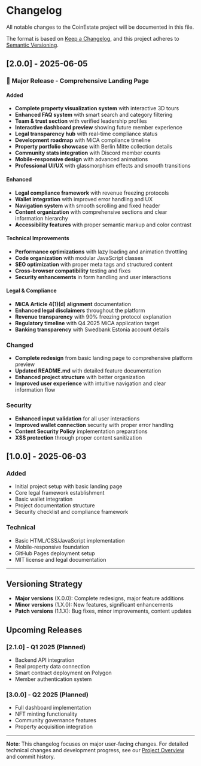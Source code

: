 # Changelog

All notable changes to the CoinEstate project will be documented in this file.

The format is based on [Keep a Changelog](https://keepachangelog.com/en/1.0.0/),
and this project adheres to [Semantic Versioning](https://semver.org/spec/v2.0.0.html).

## [2.0.0] - 2025-06-05

### 🚀 Major Release - Comprehensive Landing Page

#### Added
- **Complete property visualization system** with interactive 3D tours
- **Enhanced FAQ system** with smart search and category filtering
- **Team & trust section** with verified leadership profiles
- **Interactive dashboard preview** showing future member experience
- **Legal transparency hub** with real-time compliance status
- **Development roadmap** with MiCA compliance timeline
- **Property portfolio showcase** with Berlin Mitte collection details
- **Community stats integration** with Discord member counts
- **Mobile-responsive design** with advanced animations
- **Professional UI/UX** with glassmorphism effects and smooth transitions

#### Enhanced
- **Legal compliance framework** with revenue freezing protocols
- **Wallet integration** with improved error handling and UX
- **Navigation system** with smooth scrolling and fixed header
- **Content organization** with comprehensive sections and clear information hierarchy
- **Accessibility features** with proper semantic markup and color contrast

#### Technical Improvements
- **Performance optimizations** with lazy loading and animation throttling
- **Code organization** with modular JavaScript classes
- **SEO optimization** with proper meta tags and structured content
- **Cross-browser compatibility** testing and fixes
- **Security enhancements** in form handling and user interactions

#### Legal & Compliance
- **MiCA Article 4(1)(d) alignment** documentation
- **Enhanced legal disclaimers** throughout the platform
- **Revenue transparency** with 90% freezing protocol explanation
- **Regulatory timeline** with Q4 2025 MiCA application target
- **Banking transparency** with Swedbank Estonia account details

### Changed
- **Complete redesign** from basic landing page to comprehensive platform preview
- **Updated README.md** with detailed feature documentation
- **Enhanced project structure** with better organization
- **Improved user experience** with intuitive navigation and clear information flow

### Security
- **Enhanced input validation** for all user interactions
- **Improved wallet connection** security with proper error handling
- **Content Security Policy** implementation preparations
- **XSS protection** through proper content sanitization

## [1.0.0] - 2025-06-03

### Added
- Initial project setup with basic landing page
- Core legal framework establishment
- Basic wallet integration
- Project documentation structure
- Security checklist and compliance framework

### Technical
- Basic HTML/CSS/JavaScript implementation
- Mobile-responsive foundation
- GitHub Pages deployment setup
- MIT license and legal documentation

---

## Versioning Strategy

- **Major versions** (X.0.0): Complete redesigns, major feature additions
- **Minor versions** (1.X.0): New features, significant enhancements
- **Patch versions** (1.1.X): Bug fixes, minor improvements, content updates

## Upcoming Releases

### [2.1.0] - Q1 2025 (Planned)
- Backend API integration
- Real property data connection
- Smart contract deployment on Polygon
- Member authentication system

### [3.0.0] - Q2 2025 (Planned)
- Full dashboard implementation
- NFT minting functionality
- Community governance features
- Property acquisition integration

---

**Note**: This changelog focuses on major user-facing changes. For detailed technical changes and development progress, see our [Project Overview](PROJECT_OVERVIEW.md) and commit history.